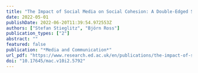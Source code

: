 ```yaml
---
title: "The Impact of Social Media on Social Cohesion: A Double‐Edged Sword"
date: 2022-05-01
publishDate: 2022-06-20T11:39:54.972553Z
authors: ["Stefan Stieglitz", "Björn Ross"]
publication_types: ["2"]
abstract: ""
featured: false
publication: "*Media and Communication*"
url_pdf: "https://www.research.ed.ac.uk/en/publications/the-impact-of-social-media-on-social-cohesion-a-doubleedged-sword"
doi: "10.17645/mac.v10i2.5792"
---
```


